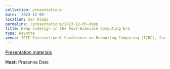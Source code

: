 ```yaml
---
collection: presentations
date: '2023-12-05'
location: San Diego
permalink: /presentations/2023-12-05-deep
title: Deep Codesign in the Post-Exascale Computing Era
type: Keynote
venue: IEEE International Conference on Rebooting Computing (ICRC), San Diego
---
```


[Presentation materials](https://icrc.ieee.org/program/)


**Host:** Prasanna Date